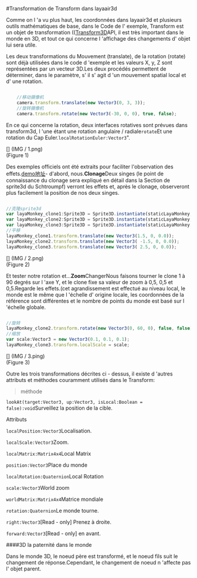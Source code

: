 #Transformation de Transform dans layaair3d

Comme on l 'a vu plus haut, les coordonnées dans layaair3d et plusieurs outils mathématiques de base, dans le Code de l' exemple, Transform est un objet de transformation (([Transform3D](https://layaair.ldc.layabox.com/api2/Chinese/index.html?category=Core&class=laya.d3.core.Transform3D)API, il est très important dans le monde en 3D, et tout ce qui concerne l 'affichage des changements d' objet lui sera utile.

Les deux transformations du Mouvement (translate), de la rotation (rotate) sont déjà utilisées dans le code d 'exemple et les valeurs X, y, Z sont représentées par un vecteur 3D.Les deux procédés permettent de déterminer, dans le paramètre, s' il s' agit d 'un mouvement spatial local et d' une rotation.


```typescript

	//移动摄像机
	camera.transform.translate(new Vector3(0, 3, 3));
	//旋转摄像机
	camera.transform.rotate(new Vector3(-30, 0, 0), true, false);
```


En ce qui concerne la rotation, deux interfaces rotatives sont prévues dans transform3d, l 'une étant une rotation angulaire / radiale`rotate`Et une rotation du Cap Euler.`localRotationEuler:Vector3`".

[] (IMG / 1.png) <br > (Figure 1)

Des exemples officiels ont été extraits pour faciliter l'observation des effets.[demo地址](https://layaair.ldc.layabox.com/demo2/?language=ch&category=3d&group=Sprite3D&name=TransformDemo)- d'abord, nous.**Clonage**Deux singes (le point de connaissance du clonage sera expliqué en détail dans la Section de sprite3d du Schtroumpf) verront les effets et, après le clonage, observeront plus facilement la position de nos deux singes.


```typescript

//克隆sprite3d
var layaMonkey_clone1:Sprite3D = Sprite3D.instantiate(staticLayaMonkey, _scene, false, new Vector3(0.0, 0, 0.5));
var layaMonkey_clone2:Sprite3D = Sprite3D.instantiate(staticLayaMonkey, _scene, false, new Vector3(0.0, 0, 0.5));
var layaMonkey_clone3:Sprite3D = Sprite3D.instantiate(staticLayaMonkey, _scene, false, new Vector3(0.0, 0, 0.5));
//平移
layaMonkey_clone1.transform.translate(new Vector3(1.5, 0, 0.0));
layaMonkey_clone2.transform.translate(new Vector3( -1.5, 0, 0.0));
layaMonkey_clone3.transform.translate(new Vector3( 2.5, 0, 0.0));
```


[] (IMG / 2.png) <br > (Figure 2)

Et tester notre rotation et...**Zoom**ChangerNous faisons tourner le clone 1 à 90 degrés sur l 'axe Y, et le clone fixe sa valeur de zoom à 0,5, 0,5 et 0,5.Regarde les effets.(cet agrandissement est effectué au niveau local, le monde est le même que l 'échelle d' origine locale, les coordonnées de la référence sont différentes et le nombre de points du monde est basé sur l 'échelle globale.


```typescript

//旋转
layaMonkey_clone2.transform.rotate(new Vector3(0, 60, 0), false, false);
//缩放
var scale:Vector3 = new Vector3(0.1, 0.1, 0.1);
layaMonkey_clone3.transform.localScale = scale;
```


[] (IMG / 3.ping) <br > (Figure 3)

Outre les trois transformations décrites ci - dessus, il existe d 'autres attributs et méthodes couramment utilisés dans le Transform:

> méthode

`lookAt(target:Vector3, up:Vector3, isLocal:Boolean = false):void`Surveillez la position de la cible.

Attributs

`localPosition:Vector3`Localisation.

`localScale:Vector3`Zoom.

`localMatrix:Matrix4x4`Local Matrix

`position:Vector3`Place du monde

`localRotation:Quaternion`Local Rotation

`scale:Vector3`World zoom

`worldMatrix:Matrix4x4`Matrice mondiale

`rotation:Quaternion`Le monde tourne.

`right:Vector3`[Read - only] Prenez à droite.

`forward:Vector3`[Read - only] en avant.


####3D la paternité dans le monde

Dans le monde 3D, le noeud père est transformé, et le noeud fils suit le changement de réponse.Cependant, le changement de noeud n 'affecte pas l' objet parent.